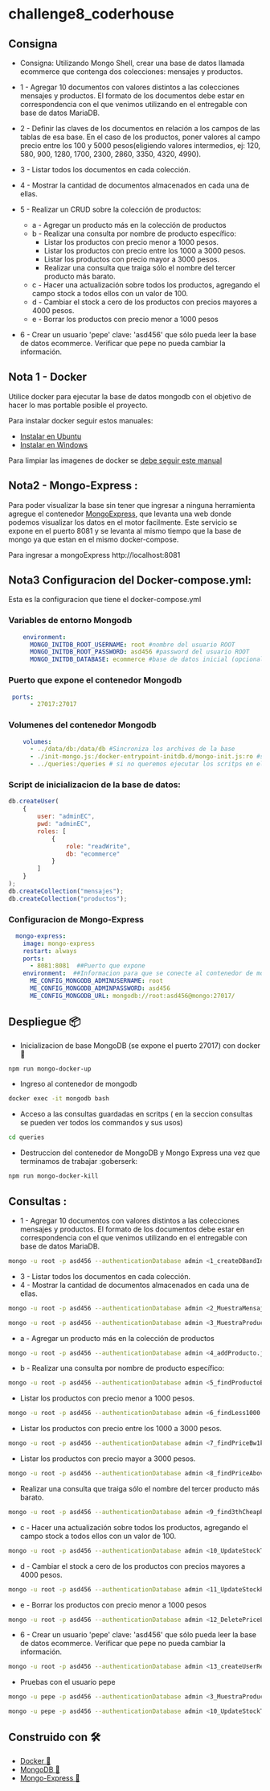 # challenge8_coderhouse

## Consigna

*   Consigna: Utilizando Mongo Shell, crear una base de datos llamada ecommerce que contenga dos colecciones: mensajes y productos.

* 1 - Agregar 10 documentos con valores distintos a las colecciones mensajes y productos. El formato de los documentos debe estar en correspondencia con el que venimos utilizando en el entregable con base de datos MariaDB. 

* 2 - Definir las claves de los documentos en relación a los campos de las tablas de esa base. En el caso de los productos, poner valores al campo precio entre los 100 y 5000 pesos(eligiendo valores intermedios, ej: 120, 580, 900, 1280, 1700, 2300, 2860, 3350, 4320, 4990). 

* 3 - Listar todos los documentos en cada colección.

* 4 - Mostrar la cantidad de documentos almacenados en cada una de ellas.

* 5 - Realizar un CRUD sobre la colección de productos:
    * a - Agregar un producto más en la colección de productos 
    * b - Realizar una consulta por nombre de producto específico:
        * Listar los productos con precio menor a 1000 pesos.
        * Listar los productos con precio entre los 1000 a 3000 pesos.
        * Listar los productos con precio mayor a 3000 pesos.
        * Realizar una consulta que traiga sólo el nombre del tercer producto más barato.
    * c - Hacer una actualización sobre todos los productos, agregando el campo stock a todos ellos con un valor de 100.
    * d - Cambiar el stock a cero de los productos con precios mayores a 4000 pesos.
    * e - Borrar los productos con precio menor a 1000 pesos 
* 6 - Crear un usuario 'pepe' clave: 'asd456' que sólo pueda leer la base de datos ecommerce. Verificar que pepe no pueda cambiar la información.

## Nota 1 - Docker 

Utilice docker para ejecutar la base de datos mongodb con el objetivo de hacer lo mas portable posible el proyecto.

Para instalar docker seguir estos manuales:

* [Instalar en Ubuntu](https://acloudguru.com/hands-on-labs/installing-and-configuring-the-docker-engine?utm_campaign=11244863417&utm_source=google&utm_medium=cpc&utm_content=469352928666&utm_term=_&adgroupid=115625160932&gclid=CjwKCAjw46CVBhB1EiwAgy6M4ikP_hcA42mlznnGgVem1iP6uS0lUM9py3NXVlILLA5IW9GyOHT7GBoCQM8QAvD_BwE)
* [Instalar en Windows](https://docs.docker.com/desktop/windows/install/)


Para limpiar las imagenes de docker se [debe seguir este manual](https://www.digitalocean.com/community/tutorials/how-to-remove-docker-images-containers-and-volumes-es)


## Nota2 - Mongo-Express :  

Para poder visualizar la base sin tener que ingresar a ninguna herramienta agregue el contenedor [MongoExpress](https://github.com/mongo-express/mongo-express), que levanta una web donde podemos visualizar los datos en el motor facilmente. Este servicio se expone en el puerto 8081 y se levanta al mismo tiempo que la base de mongo ya que estan en el mismo docker-compose.

Para ingresar a mongoExpress http://localhost:8081


## Nota3 Configuracion del Docker-compose.yml:

Esta es la configuracion que tiene el docker-compose.yml

### Variables de entorno Mongodb
```yml
    environment:
      MONGO_INITDB_ROOT_USERNAME: root #nombre del usuario ROOT
      MONGO_INITDB_ROOT_PASSWORD: asd456 #password del usuario ROOT
      MONGO_INITDB_DATABASE: ecommerce #base de datos inicial (opcional)
```

### Puerto que expone el contenedor Mongodb
```yml
 ports:
      - 27017:27017  
```
### Volumenes del contenedor Mongodb
```yml
    volumes:
      - ../data/db:/data/db #Sincroniza los archivos de la base
      - ./init-mongo.js:/docker-entrypoint-initdb.d/mongo-init.js:ro #script de inicializacion de la base de datos (creacion del usuario admin para ecommerce y creacion de las colecciones [mensajes y productos])
      - ../queries:/queries # si no queremos ejecutar los scritps en el ambiente local, podemos ejecutarlos desde dentro del contenedor, yo utilize esta opcion para no instalar el cliente de mongo en mi pc
```    


### Script de inicializacion de la base de datos:

```js
db.createUser(
    {
        user: "adminEC",
        pwd: "adminEC",
        roles: [
            {
                role: "readWrite",
                db: "ecommerce"
            }
        ]
    }
);
db.createCollection("mensajes");
db.createCollection("productos"); 

```

### Configuracion de Mongo-Express
```yml
  mongo-express:
    image: mongo-express
    restart: always
    ports:
      - 8081:8081  ##Puerto que expone
    environment:  ##Informacion para que se conecte al contenedor de mongodb creado anteriormente (el usuario y pass tienen que ser los de root)
      ME_CONFIG_MONGODB_ADMINUSERNAME: root
      ME_CONFIG_MONGODB_ADMINPASSWORD: asd456
      ME_CONFIG_MONGODB_URL: mongodb://root:asd456@mongo:27017/
```



## Despliegue 📦


* Inicializacion de base MongoDB (se expone el puerto 27017) con docker :whale:
```bash
npm run mongo-docker-up
```

* Ingreso al contenedor de mongodb
```bash
docker exec -it mongodb bash
```

* Acceso a las consultas guardadas en scritps ( en la seccion consultas se pueden ver todos los commandos y sus usos)
```bash
cd queries
```

* Destruccion del contenedor de MongoDB y Mongo Express una vez que terminamos de trabajar :goberserk:
```bash
npm run mongo-docker-kill
```

##  Consultas :

* 1 - Agregar 10 documentos con valores distintos a las colecciones mensajes y productos. El formato de los documentos debe estar en correspondencia con el que venimos utilizando en el entregable con base de datos MariaDB. 

```bash
mongo -u root -p asd456 --authenticationDatabase admin <1_createDBandInsertData.js 
```

* 3 - Listar todos los documentos en cada colección.
* 4 - Mostrar la cantidad de documentos almacenados en cada una de ellas.

```bash
mongo -u root -p asd456 --authenticationDatabase admin <2_MuestraMensajes.js
```
```bash
mongo -u root -p asd456 --authenticationDatabase admin <3_MuestraProductos.js
```


 * a - Agregar un producto más en la colección de productos 

```bash
mongo -u root -p asd456 --authenticationDatabase admin <4_addProducto.js
```


* b - Realizar una consulta por nombre de producto específico:

```bash
mongo -u root -p asd456 --authenticationDatabase admin <5_findProductoByName.js      
```

* Listar los productos con precio menor a 1000 pesos.
 
```bash
mongo -u root -p asd456 --authenticationDatabase admin <6_findLess1000.js    
```
* Listar los productos con precio entre los 1000 a 3000 pesos.
     
```bash
mongo -u root -p asd456 --authenticationDatabase admin <7_findPriceBw1kand3k.js      
```
* Listar los productos con precio mayor a 3000 pesos.

```bash
mongo -u root -p asd456 --authenticationDatabase admin <8_findPriceAbove3k.js    
```

* Realizar una consulta que traiga sólo el nombre del tercer producto más barato.

```bash
mongo -u root -p asd456 --authenticationDatabase admin <9_find3thCheapProd.js       
```

* c - Hacer una actualización sobre todos los productos, agregando el campo stock a todos ellos con un valor de 100.

```bash
mongo -u root -p asd456 --authenticationDatabase admin <10_UpdateStockTo100.js       
```

* d - Cambiar el stock a cero de los productos con precios mayores a 4000 pesos.

```bash
mongo -u root -p asd456 --authenticationDatabase admin <11_UpdateStockPriceAbove4k.js
```

* e - Borrar los productos con precio menor a 1000 pesos 

```bash
mongo -u root -p asd456 --authenticationDatabase admin <12_DeletePriceLess1k.js
```


* 6 - Crear un usuario 'pepe' clave: 'asd456' que sólo pueda leer la base de datos ecommerce. Verificar que pepe no pueda cambiar la información.

```bash
mongo -u root -p asd456 --authenticationDatabase admin <13_createUserReader.js 
```

* Pruebas con el usuario pepe

```bash
mongo -u pepe -p asd456 --authenticationDatabase admin <3_MuestraProductos.js
```

```bash
mongo -u pepe -p asd456 --authenticationDatabase admin <10_UpdateStockTo100.js
```


## Construido con 🛠️

* [Docker :whale: ](https://www.docker.com/)
* [MongoDB :leaves:](https://www.mongodb.com/es)
* [Mongo-Express :mag_right:](https://github.com/mongo-express/mongo-express)


